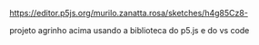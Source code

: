https://editor.p5js.org/murilo.zanatta.rosa/sketches/h4g85Cz8-

projeto agrinho acima usando a biblioteca do p5.js e do vs code
